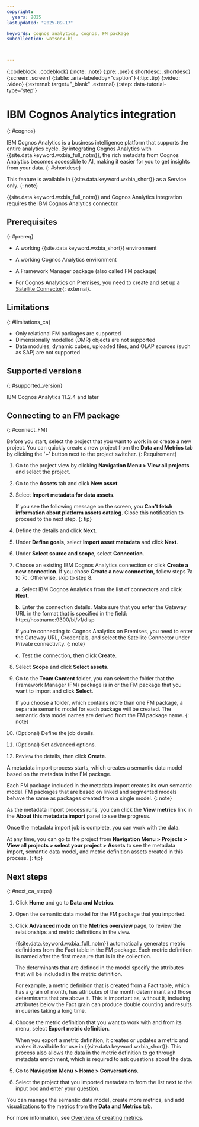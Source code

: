 ```yaml
---
copyright:
  years: 2025
lastupdated: "2025-09-17"

keywords: cognos analytics, cognos, FM package
subcollection: watsonx-bi



---
```


{:codeblock: .codeblock}
{:note: .note}
{:pre: .pre}
{:shortdesc: .shortdesc}
{:screen: .screen}
{:table: .aria-labeledby="caption"}
{:tip: .tip}
{:video: .video}
{:external: target="_blank" .external}
{:step: data-tutorial-type='step'}

# IBM Cognos Analytics integration
{: #cognos}

IBM Cognos Analytics is a business intelligence platform that supports the entire analytics cycle. By integrating Cognos Analytics with {{site.data.keyword.wxbia_full_notm}}, the rich metadata from Cognos Analytics becomes accessible to AI, making it easier for you to get insights from your data. {: #shortdesc}

This feature is available in {{site.data.keyword.wxbia_short}} as a Service only. 
{: note}
 
{{site.data.keyword.wxbia_full_notm}} and Cognos Analytics integration requires the IBM Cognos Analytics connector. 

## Prerequisites
{: #prereq}

- A working {{site.data.keyword.wxbia_short}} environment

- A working Cognos Analytics environment

- A Framework Manager package (also called FM package)

- For Cognos Analytics on Premises, you need to create and set up a [Satellite Connector](/docs/watsonx-bi?topic=watsonx-bi-satellite){: external}.

## Limitations
{: #limitations_ca}

- Only relational FM packages are supported
- Dimensionally modelled (DMR) objects are not supported
- Data modules, dynamic cubes, uploaded files, and OLAP sources (such as SAP) are not supported 

## Supported versions
{: #supported_version}

IBM Cognos Analytics 11.2.4 and later

## Connecting to an FM package
{: #connect_FM}

Before you start, select the project that you want to work in or create a new project. You can quickly create a new project from the **Data and Metrics** tab by clicking the '+' button next to the project switcher.
{: Requirement}

1. Go to the project view by clicking **Navigation Menu > View all projects** and select the project.  

2. Go to the **Assets** tab and click **New asset**. 

3. Select **Import metadata for data assets**.

   If you see the following message on the screen, you **Can't fetch information about platform assets catalog**. Close this notification to proceed to the next step.
   {: tip}

4. Define the details and click **Next**.

5. Under **Define goals**, select **Import asset metadata** and click **Next**.

6. Under **Select source and scope**, select **Connection**.

7. Choose an existing IBM Cognos Analytics connection or click **Create a new connection**. If you chose **Create a new connection**, follow steps 7a to 7c. Otherwise, skip to step 8. 

    **a.** Select IBM Cognos Analytics from the list of connectors and click **Next**.

    **b.** Enter the connection details. Make sure that you enter the Gateway URL in the format that is specified in the field: http://hostname:9300/bi/v1/disp 

   If you're connecting to Cognos Analytics on Premises, you need to enter the Gateway URL, Credentials, and select the Satellite Connector under Private connectivity.
   {: note}

    **c.** Test the connection, then click **Create**.

8. Select **Scope** and click **Select assets**.

9. Go to the **Team Content** folder, you can select the folder that the Framework Manager (FM) package is in or the FM package that you want to import and click **Select**.

   If you choose a folder, which contains more than one FM package, a separate semantic model for each package will be created. The semantic data model names are derived from the FM package name. 
   {: note}  

10. (Optional) Define the job details.

11. (Optional) Set advanced options.

12. Review the details, then click **Create**.

A metadata import process starts, which creates a semantic data model based on the metadata in the FM package. 

Each FM package included in the metadata import creates its own semantic model. FM packages that are based on linked and segmented models behave the same as packages created from a single model. 
{: note}

As the metadata import process runs, you can click the **View metrics** link in the **About this metadata import** panel to see the progress. 

Once the metadata import job is complete, you can work with the data. 

At any time, you can go to the project from **Navigation Menu > Projects > View all projects > select your project > Assets** to see the metadata import, semantic data model, and metric definition assets created in this process. 
{: tip}

## Next steps
{: #next_ca_steps}

1. Click **Home** and go to **Data and Metrics**. 

2. Open the semantic data model for the FM package that you imported.

3. Click **Advanced mode** on the **Metrics overview** page, to review the relationships and metric definitions in the view. 

      {{site.data.keyword.wxbia_full_notm}} automatically generates metric definitions from the Fact table in the FM package. Each metric definition is named after the first measure that is in the collection.

      The determinants that are defined in the model specify the attributes that will be included in the metric definition.  

      For example, a metric definition that is created from a Fact table, which has a grain of month, has attributes of the month determinant and those determinants that are above it. This is important as, without it, including attributes below the Fact grain can produce double counting and results in queries taking a long time. 

4. Choose the metric definition that you want to work with and from its menu, select **Export metric definition**. 
   
   When you export a metric definition, it creates or updates a metric and makes it available for use in {{site.data.keyword.wxbia_short}}. This process also allows the data in the metric definition to go through metadata enrichment, which is required to ask questions about the data.

5. Go to **Navigation Menu > Home > Conversations**. 

6. Select the project that you imported metadata to from the list next to the input box and enter your question. 

You can manage the semantic data model, create more metrics, and add visualizations to the metrics from the **Data and Metrics** tab. 


For more information, see [Overview of creating metrics](/docs/watsonx-bi?topic=watsonx-bi-overview_metrics).
